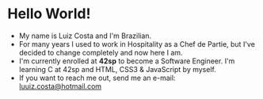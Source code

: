 # Hello World! 
- My name is Luiz Costa and I'm Brazilian.
- For many years I used to work in Hospitality as a Chef de Partie, but I've decided to change completely and now here I am.
- I'm currently enrolled at **42sp** to become a Software Engineer. I'm learning C at 42sp and HTML, CSS3 & JavaScript by myself.
- If you want to reach me out, send me an e-mail: luuiz.costa@hotmail.com

<!---
LuuizCosta/LuuizCosta is a ✨ special ✨ repository because its `README.md` (this file) appears on your GitHub profile.
You can click the Preview link to take a look at your changes.
--->
